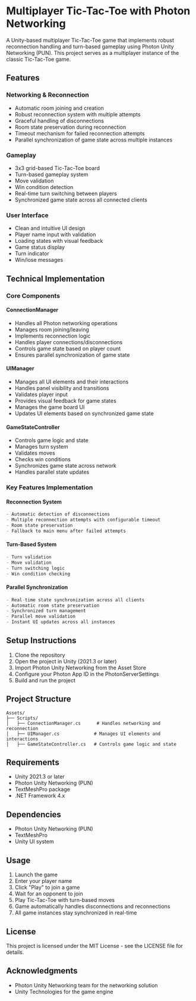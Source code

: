 # Multiplayer Tic-Tac-Toe with Photon Networking

A Unity-based multiplayer Tic-Tac-Toe game that implements robust reconnection handling and turn-based gameplay using Photon Unity Networking (PUN). This project serves as a multiplayer instance of the classic Tic-Tac-Toe game.

## Features

### Networking & Reconnection
- Automatic room joining and creation
- Robust reconnection system with multiple attempts
- Graceful handling of disconnections
- Room state preservation during reconnection
- Timeout mechanism for failed reconnection attempts
- Parallel synchronization of game state across multiple instances

### Gameplay
- 3x3 grid-based Tic-Tac-Toe board
- Turn-based gameplay system
- Move validation
- Win condition detection
- Real-time turn switching between players
- Synchronized game state across all connected clients

### User Interface
- Clean and intuitive UI design
- Player name input with validation
- Loading states with visual feedback
- Game status display
- Turn indicator
- Win/lose messages

## Technical Implementation

### Core Components

#### ConnectionManager
- Handles all Photon networking operations
- Manages room joining/leaving
- Implements reconnection logic
- Handles player connections/disconnections
- Controls game state based on player count
- Ensures parallel synchronization of game state

#### UIManager
- Manages all UI elements and their interactions
- Handles panel visibility and transitions
- Validates player input
- Provides visual feedback for game states
- Manages the game board UI
- Updates UI elements based on synchronized game state

#### GameStateController
- Controls game logic and state
- Manages turn system
- Validates moves
- Checks win conditions
- Synchronizes game state across network
- Handles parallel state updates

### Key Features Implementation

#### Reconnection System
```csharp
- Automatic detection of disconnections
- Multiple reconnection attempts with configurable timeout
- Room state preservation
- Fallback to main menu after failed attempts
```

#### Turn-Based System
```csharp
- Turn validation
- Move validation
- Turn switching logic
- Win condition checking
```

#### Parallel Synchronization
```csharp
- Real-time state synchronization across all clients
- Automatic room state preservation
- Synchronized turn management
- Parallel move validation
- Instant UI updates across all instances
```

## Setup Instructions

1. Clone the repository
2. Open the project in Unity (2021.3 or later)
3. Import Photon Unity Networking from the Asset Store
4. Configure your Photon App ID in the PhotonServerSettings
5. Build and run the project

## Project Structure

```
Assets/
├── Scripts/
│   ├── ConnectionManager.cs      # Handles networking and reconnection
│   ├── UIManager.cs             # Manages UI elements and interactions
│   ├── GameStateController.cs   # Controls game logic and state

```

## Requirements

- Unity 2021.3 or later
- Photon Unity Networking (PUN)
- TextMeshPro package
- .NET Framework 4.x

## Dependencies

- Photon Unity Networking (PUN)
- TextMeshPro
- Unity UI system

## Usage

1. Launch the game
2. Enter your player name
3. Click "Play" to join a game
4. Wait for an opponent to join
5. Play Tic-Tac-Toe with turn-based moves
6. Game automatically handles disconnections and reconnections
7. All game instances stay synchronized in real-time

## License

This project is licensed under the MIT License - see the LICENSE file for details.

## Acknowledgments

- Photon Unity Networking team for the networking solution
- Unity Technologies for the game engine
